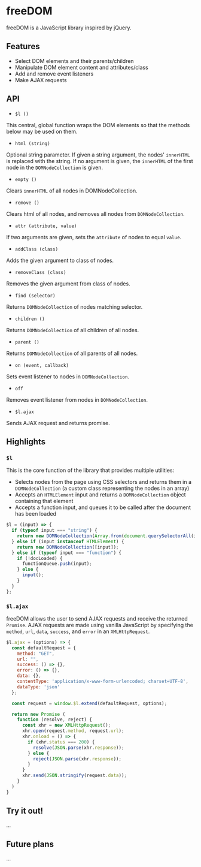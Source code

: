 # freeDOM

freeDOM is a JavaScript library inspired by jQuery.

## Features
* Select DOM elements and their parents/children
* Manipulate DOM element content and attributes/class
* Add and remove event listeners
* Make AJAX requests

## API
* `$l ()`

This central, global function wraps the DOM elements so that the methods below may be used on them.
* `html (string)`

Optional string parameter. If given a string argument, the nodes' `innerHTML` is replaced with the string. If no argument is given, the `innerHTML` of the first node in the `DOMNodeCollection` is given.
* `empty ()`

Clears `innerHTML` of all nodes in DOMNodeCollection.
* `remove ()`

Clears html of all nodes, and removes all nodes from `DOMNodeCollection`.
* `attr (attribute, value)`

If two arguments are given, sets the `attribute` of nodes to equal `value`.
* `addClass (class)`

Adds the given argument to class of nodes.
* `removeClass (class)`

Removes the given argument from class of nodes.
* `find (selector)`

Returns `DOMNodeCollection` of nodes matching selector.
* `children ()`

Returns `DOMNodeCollection` of all children of all nodes.
* `parent ()`

Returns `DOMNodeCollection` of all parents of all nodes.
* `on (event, callback)`

Sets event listener to nodes in `DOMNodeCollection`.
* `off`

Removes event listener from nodes in `DOMNodeCollection`.
* `$l.ajax`

Sends AJAX request and returns promise.

## Highlights
### `$l`
This is the core function of the library that provides multiple utilities:
* Selects nodes from the page using CSS selectors and returns them in a `DOMNodeCollection` (a custom class representing the nodes in an array)
* Accepts an `HTMLElement` input and returns a `DOMNodeCollection` object containing that element
* Accepts a function input, and queues it to be called after the document has been loaded

```javascript
$l = (input) => {
  if (typeof input === "string") {
    return new DOMNodeCollection(Array.from(document.querySelectorAll(input)))
  } else if (input instanceof HTMLElement) {
    return new DOMNodeCollection([input]);
  } else if (typeof input === "function") {
    if (!docLoaded) {
      functionQueue.push(input);
    } else {
      input();
    }
  }
};
```

### `$l.ajax`

freeDOM allows the user to send AJAX requests and receive the returned `Promise`. AJAX requests are made using vanilla JavaScript by specifying the `method`, `url`, `data`, `success`, and `error` in an `XMLHttpRequest`.

```javascript
$l.ajax = (options) => {
  const defaultRequest = {
    method: "GET",
    url: "",
    success: () => {},
    error: () => {},
    data: {},
    contentType: 'application/x-www-form-urlencoded; charset=UTF-8',
    dataType: 'json'
  };

  const request = window.$l.extend(defaultRequest, options);

  return new Promise (
    function (resolve, reject) {
      const xhr = new XMLHttpRequest();
      xhr.open(request.method, request.url);
      xhr.onload = () => {
        if (xhr.status === 200) {
          resolve(JSON.parse(xhr.response));
        } else {
          reject(JSON.parse(xhr.response));
        }
      }
      xhr.send(JSON.stringify(request.data));
    }
  )
}
```

## Try it out!
...

## Future plans
...
